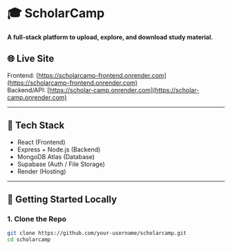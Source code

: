 # 🎓 ScholarCamp

**A full-stack platform to upload, explore, and download study material.**

## 🌐 Live Site

Frontend: [https://scholarcamp-frontend.onrender.com](https://scholarcamp-frontend.onrender.com)  
Backend/API: [https://scholar-camp.onrender.com](https://scholar-camp.onrender.com)

---

## 📁 Tech Stack

- React (Frontend)
- Express + Node.js (Backend)
- MongoDB Atlas (Database)
- Supabase (Auth / File Storage)
- Render (Hosting)

---

## 🚀 Getting Started Locally

### 1. Clone the Repo

```bash
git clone https://github.com/your-username/scholarcamp.git
cd scholarcamp
